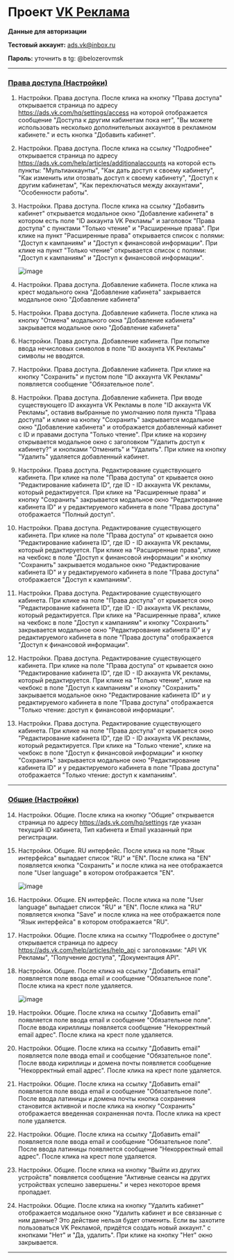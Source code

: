 # Проект [VK Реклама](https://ads.vk.com)

**Данные для авторизации**

**Тестовый аккаунт:** ads.vk@inbox.ru

**Пароль:** уточнить в tg: @belozerovmsk

---

### [Права доступа (Настройки)](https://ads.vk.com/hq/settings/access)

1. Настройки. Права доступа. После клика на кнопку "Права доступа" открывается страница по адресу https://ads.vk.com/hq/settings/access на которой отображается сообщение "Доступа к другим кабинетам пока нет", "Вы можете использовать несколько дополнительных аккаунтов в рекламном кабинете." и есть кнопка "Добавить кабинет".
2. Настройки. Права доступа. После клика на ссылку "Подробнее" открывается страница по адресу https://ads.vk.com/help/articles/additionalaccounts на которой есть пункты: "Мультиаккаунты", "Как дать доступ к своему кабинету", "Как изменить или отозвать доступ к своему кабинету", "Доступ к другим кабинетам", "Как переключаться между аккаунтами", "Особенности работы".
3. Настройки. Права доступа. После клика на ссылку "Добавить кабинет" открывается модальное окно "Добавление кабинета" в котором есть поле "ID аккаунта VK Рекламы" и заголовок "Правa доступа" с пунктами "Только чтение" и "Расширенные права". При клике на пункт "Расширенные права" открывается список с полями: "Доступ к кампаниям" и "Доступ к финансовой информации". При клике на пункт "Только чтение" открывается список с полями: "Доступ к кампаниям" и "Доступ к финансовой информации". 

   ![image](https://github.com/scremyda/homework-3-spring-2024/assets/63557586/f7b68731-4e56-47dc-ba78-dda66284ea51)

4. Настройки. Права доступа. Добавление кабинета. После клика на крест модального окна "Добавление кабинета" закрывается модальное окно "Добавление кабинета"
5. Настройки. Права доступа. Добавление кабинета. После клика на кнопку "Отмена" модального окна "Добавление кабинета" закрывается модальное окно "Добавление кабинета"
6. Настройки. Права доступа. Добавление кабинета. При попытке ввода нечисловых символов в поле "ID аккаунта VK Рекламы" символы не вводятся.
7. Настройки. Права доступа. Добавление кабинета. При клике на кнопку "Сохранить" и пустом поле "ID аккаунта VK Рекламы" появляется сообщение "Обязательное поле".
8. Настройки. Права доступа. Добавление кабинета. При вводе существующего ID аккаунта VK Рекламы в поле "ID аккаунта VK Рекламы", оставив выбранные по умолчанию поля пункта "Права доступа" и клике на кнопку "Сохранить" закрывается модальное окно "Добавление кабинета" и отображается добавленный кабинет с ID и правами доступа "Только чтение". При клике на корзину открывается модальное окно с заголовком "Удалить доступ к кабинету?" и кнопками "Отменить" и "Удалить". При клике на кнопку "Удалить" удаляется добавленный кабинет.
9. Настройки. Права доступа. Редактирование существующего кабинета. При клике на поле "Права доступа" от крывается окно "Редактирование кабинета ID", где ID - ID аккаунта VK рекламы, который редактируется. При клике на "Расширенные права" и кнопку "Сохранить" закрывается модальное окно "Редактирование кабинета ID" и у редактируемого кабинета в поле "Права доступа" отображается "Полный доступ".
10. Настройки. Права доступа. Редактирование существующего кабинета. При клике на поле "Права доступа" от крывается окно "Редактирование кабинета ID", где ID - ID аккаунта VK рекламы, который редактируется. При клике на "Расширенные права", клике на чекбокс в поле "Доступ к финансовой информации" и кнопку "Сохранить" закрывается модальное окно "Редактирование кабинета ID" и у редактируемого кабинета в поле "Права доступа" отображается "Доступ к кампаниям".
11. Настройки. Права доступа. Редактирование существующего кабинета. При клике на поле "Права доступа" от крывается окно "Редактирование кабинета ID", где ID - ID аккаунта VK рекламы, который редактируется. При клике на "Расширенные права", клике на чекбокс в поле "Доступ к кампаниям" и кнопку "Сохранить" закрывается модальное окно "Редактирование кабинета ID" и у редактируемого кабинета в поле "Права доступа" отображается "Доступ к финансовой информации".
12. Настройки. Права доступа. Редактирование существующего кабинета. При клике на поле "Права доступа" от крывается окно "Редактирование кабинета ID", где ID - ID аккаунта VK рекламы, который редактируется. При клике на "Только чтение", клике на чекбокс в поле "Доступ к кампаниям" и кнопку "Сохранить" закрывается модальное окно "Редактирование кабинета ID" и у редактируемого кабинета в поле "Права доступа" отображается "Только чтение: доступ к финансовой информации".
13. Настройки. Права доступа. Редактирование существующего кабинета. При клике на поле "Права доступа" от крывается окно "Редактирование кабинета ID", где ID - ID аккаунта VK рекламы, который редактируется. При клике на "Только чтение", клике на чекбокс в поле "Доступ к финансовой информации" и кнопку "Сохранить" закрывается модальное окно "Редактирование кабинета ID" и у редактируемого кабинета в поле "Права доступа" отображается "Только чтение: доступ к кампаниям".

---

### [Общие (Настройки)](https://ads.vk.com/hq/settings)

14. Настройки. Общие. После клика на кнопку "Общие" открывается страница по адресу https://ads.vk.com/hq/settings где указан текущий ID кабинета, Тип кабинета и Email указанный при регистрации.
15. Настройки. Общие. RU интерфейс. После клика на поле "Язык интерфейса" выпадает список "RU" и "EN". После клика на "EN" появляется кнопка "Сохранить" и после клика на нее отображается поле "User language" в котором отображается "EN".

    ![image](https://github.com/scremyda/homework-3-spring-2024/assets/63557586/f381c10d-ca98-417d-b914-f8aa2d77f0e2)

16. Настройки. Общие. EN интерфейс. После клика на поле "User language" выпадает список "RU" и "EN". После клика на "RU" появляется кнопка "Save" и после клика на нее отображается поле "Язык интерфейса" в котором отображается "RU".
17. Настройки. Общие. После клика на ссылку "Подробнее о доступе" открывается страница по адресу https://ads.vk.com/help/articles/help_api с заголовками: "API VK Рекламы", "Получение доступа", "Документация API".
18. Настройки. Общие. После клика на ссылку "Добавить email" появляется поле ввода email и сообщение "Обязательное поле". После клика на крест поле удаляется.
    
    ![image](https://github.com/scremyda/homework-3-spring-2024/assets/63557586/f8fc5a4e-c2d0-49e1-8988-f22eaff16c3e)

19. Настройки. Общие. После клика на ссылку "Добавить email" появляется поле ввода email и сообщение "Обязательное поле". После ввода кириллицы появляется сообщение "Некорректный email адрес". После клика на крест поле удаляется.
20. Настройки. Общие. После клика на ссылку "Добавить email" появляется поле ввода email и сообщение "Обязательное поле". После ввода кириллицы и домена почты появляется сообщение "Некорректный email адрес". После клика на крест поле удаляется.
21. Настройки. Общие. После клика на ссылку "Добавить email" появляется поле ввода email и сообщение "Обязательное поле". После ввода латиницы и домена почты кнопка сохранения становится активной и после клика на кнопку "Сохранить" отображается введенная сохраненная почта. После клика на крест поле удаляется.
22. Настройки. Общие. После клика на ссылку "Добавить email" появляется поле ввода email и сообщение "Обязательное поле". После ввода латиницы появляется сообщение "Некорректный email адрес". После клика на крест поле удаляется.
23. Настройки. Общие. После клика на кнопку "Выйти из других устройств" появляется сообщение "Активные сеансы на других устройствах успешно завершены." и через некоторое время пропадает.
24. Настройки. Общие. После клика на кнопку "Удалить кабинет" отображается модальное окно "Удалить кабинет и все связанные с ним данные? Это действие нельзя будет отменить. Если вы захотите пользоваться VK Рекламой, придётся создать новый аккаунт." с кнопками "Нет" и "Да, удалить". При клике на кнопку "Нет" окно закрывается.
    
---
    
